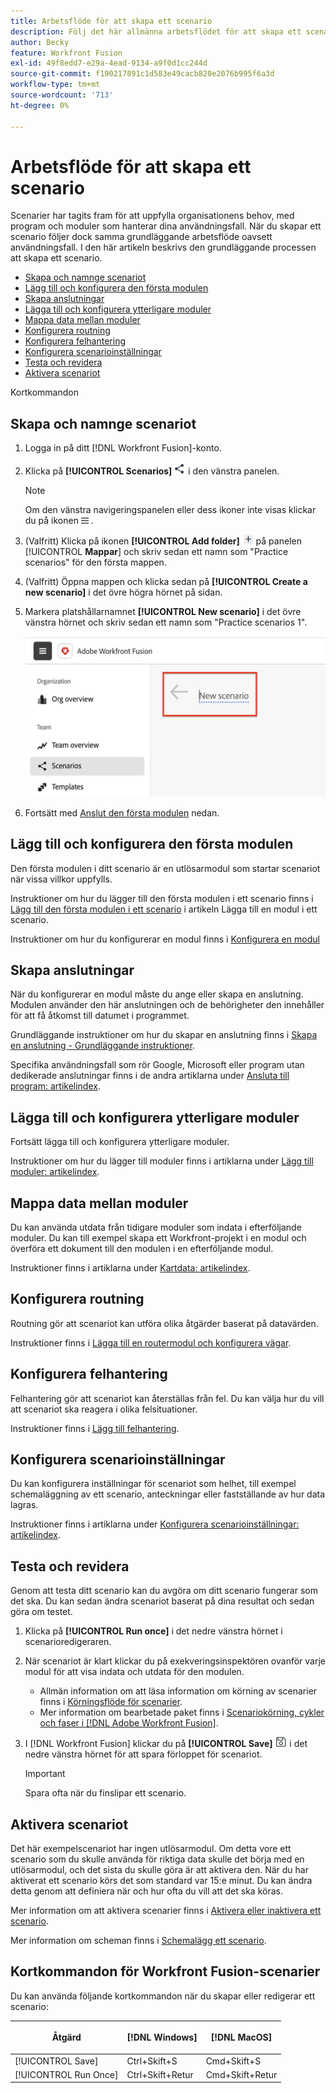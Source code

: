 ```yaml
---
title: Arbetsflöde för att skapa ett scenario
description: Följ det här allmänna arbetsflödet för att skapa ett scenario
author: Becky
feature: Workfront Fusion
exl-id: 49f8edd7-e29a-4ead-9134-a9f0d1cc244d
source-git-commit: f190217891c1d583e49cacb820e2076b995f6a3d
workflow-type: tm+mt
source-wordcount: '713'
ht-degree: 0%

---
```


# Arbetsflöde för att skapa ett scenario

Scenarier har tagits fram för att uppfylla organisationens behov, med program och moduler som hanterar dina användningsfall. När du skapar ett scenario följer dock samma grundläggande arbetsflöde oavsett användningsfall. I den här artikeln beskrivs den grundläggande processen att skapa ett scenario.


* [Skapa och namnge scenariot](#create-and-name-the-scenario)
* [Lägg till och konfigurera den första modulen](#configure-the-first-module)
* [Skapa anslutningar](#create-connections)
* [Lägga till och konfigurera ytterligare moduler](#add-and-configure-additional-modules)
* [Mappa data mellan moduler](#map-data-between-modules)
* [Konfigurera routning](#configure-routing)
* [Konfigurera felhantering](#configure-error-handling)
* [Konfigurera scenarioinställningar](#onfigure-scenario-settings)
* [Testa och revidera](#test-and-revise)
* [Aktivera scenariot](#activate-the-scenario)

Kortkommandon



## Skapa och namnge scenariot

1. Logga in på ditt [!DNL Workfront Fusion]-konto.
1. Klicka på **[!UICONTROL Scenarios]** ![](assets/scenarios-icon.png) i den vänstra panelen.

   >[!NOTE]
   >
   >Om den vänstra navigeringspanelen eller dess ikoner inte visas klickar du på ikonen ![Meny](assets/main-menu-icon-left-nav.png) .

1. (Valfritt) Klicka på ikonen **[!UICONTROL Add folder]** ![](assets/add-folder-icon.png) på panelen [!UICONTROL **Mappar**] och skriv sedan ett namn som &quot;Practice scenarios&quot; för den första mappen.

1. (Valfritt) Öppna mappen och klicka sedan på **[!UICONTROL Create a new scenario]** i det övre högra hörnet på sidan.

1. Markera platshållarnamnet **[!UICONTROL New scenario]** i det övre vänstra hörnet och skriv sedan ett namn som &quot;Practice scenarios 1&quot;.

   ![](assets/name-the-scenario.png)

1. Fortsätt med [Anslut den första modulen](#2-connect-the-first-module) nedan.

## Lägg till och konfigurera den första modulen

Den första modulen i ditt scenario är en utlösarmodul som startar scenariot när vissa villkor uppfylls.

Instruktioner om hur du lägger till den första modulen i ett scenario finns i [Lägg till den första modulen i ett scenario](/help/workfront-fusion/create-scenarios/add-modules/add-a-module-basic.md#add-the-first-module-to-a-scenario) i artikeln Lägga till en modul i ett scenario.

Instruktioner om hur du konfigurerar en modul finns i [Konfigurera en modul](/help/workfront-fusion/create-scenarios/add-modules/configure-a-modules-settings.md)

## Skapa anslutningar

När du konfigurerar en modul måste du ange eller skapa en anslutning. Modulen använder den här anslutningen och de behörigheter den innehåller för att få åtkomst till datumet i programmet.

Grundläggande instruktioner om hur du skapar en anslutning finns i [Skapa en anslutning - Grundläggande instruktioner](/help/workfront-fusion/create-scenarios/connect-to-apps/connect-to-fusion-general.md).

Specifika användningsfall som rör Google, Microsoft eller program utan dedikerade anslutningar finns i de andra artiklarna under [Ansluta till program: artikelindex](/help/workfront-fusion/create-scenarios/connect-to-apps/connect-to-apps-toc.md).

## Lägga till och konfigurera ytterligare moduler

Fortsätt lägga till och konfigurera ytterligare moduler.

Instruktioner om hur du lägger till moduler finns i artiklarna under [Lägg till moduler: artikelindex](/help/workfront-fusion/create-scenarios/add-modules/add-modules-toc.md).

## Mappa data mellan moduler

Du kan använda utdata från tidigare moduler som indata i efterföljande moduler. Du kan till exempel skapa ett Workfront-projekt i en modul och överföra ett dokument till den modulen i en efterföljande modul.

Instruktioner finns i artiklarna under [Kartdata: artikelindex](/help/workfront-fusion/create-scenarios/map-data/map-data-toc.md).

## Konfigurera routning

Routning gör att scenariot kan utföra olika åtgärder baserat på datavärden.

Instruktioner finns i [Lägga till en routermodul och konfigurera vägar](/help/workfront-fusion/create-scenarios/add-modules/router-module.md).

## Konfigurera felhantering

Felhantering gör att scenariot kan återställas från fel. Du kan välja hur du vill att scenariot ska reagera i olika felsituationer.

Instruktioner finns i [Lägg till felhantering](/help/workfront-fusion/create-scenarios/config-error-handling/error-handling.md).

## Konfigurera scenarioinställningar

Du kan konfigurera inställningar för scenariot som helhet, till exempel schemaläggning av ett scenario, anteckningar eller fastställande av hur data lagras.

Instruktioner finns i artiklarna under [Konfigurera scenarioinställningar: artikelindex](/help/workfront-fusion/create-scenarios/config-scenarios-settings/config-scenario-settings-toc.md).

## Testa och revidera

Genom att testa ditt scenario kan du avgöra om ditt scenario fungerar som det ska. Du kan sedan ändra scenariot baserat på dina resultat och sedan göra om testet.

1. Klicka på **[!UICONTROL Run once]** i det nedre vänstra hörnet i scenarioredigeraren.
1. När scenariot är klart klickar du på exekveringsinspektören ovanför varje modul för att visa indata och utdata för den modulen.

   * Allmän information om att läsa information om körning av scenarier finns i [Körningsflöde för scenarier](/help/workfront-fusion/references/scenarios/scenario-execution-flow.md).
   * Mer information om bearbetade paket finns i [Scenariokörning, cykler och faser i [!DNL Adobe Workfront Fusion]](/help/workfront-fusion/references/scenarios/scenario-execution-cycles-phases.md).

1. I [!DNL Workfront Fusion] klickar du på **[!UICONTROL Save]** ![](assets/save-icon.png) i det nedre vänstra hörnet för att spara förloppet för scenariot.

   >[!IMPORTANT]
   >
   >Spara ofta när du finslipar ett scenario.

## Aktivera scenariot

Det här exempelscenariot har ingen utlösarmodul. Om detta vore ett scenario som du skulle använda för riktiga data skulle det börja med en utlösarmodul, och det sista du skulle göra är att aktivera den. När du har aktiverat ett scenario körs det som standard var 15:e minut. Du kan ändra detta genom att definiera när och hur ofta du vill att det ska köras.

Mer information om att aktivera scenarier finns i [Aktivera eller inaktivera ett scenario](/help/workfront-fusion/manage-scenarios/activate-deactivate-scenarios.md).

Mer information om scheman finns i [Schemalägg ett scenario](/help/workfront-fusion/create-scenarios/config-scenarios-settings/schedule-a-scenario.md).

## Kortkommandon för Workfront Fusion-scenarier

Du kan använda följande kortkommandon när du skapar eller redigerar ett scenario:

<table style="table-layout:auto"> 
 <col data-mc-conditions=""> 
 <col data-mc-conditions=""> 
 <col data-mc-conditions=""> 
 <thead> 
  <tr> 
   <th> <p>Åtgärd</p> </th> 
   <th>[!DNL Windows]</th> 
   <th> <p>[!DNL MacOS]</p> </th> 
  </tr> 
 </thead> 
 <tbody> 
  <tr> 
   <td role="rowheader">[!UICONTROL Save] </td> 
   <td>Ctrl+Skift+S</td> 
   <td><span style="font-weight: normal;">Cmd+Skift+S</span> </td> 
  </tr> 
  <tr> 
   <td role="rowheader">[!UICONTROL Run Once]</td> 
   <td>Ctrl+Skift+Retur</td> 
   <td><span style="font-weight: normal;">Cmd+Skift+Retur</span> </td> 
  </tr> 
 </tbody> 
</table>



